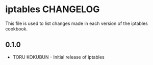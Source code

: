 iptables CHANGELOG
==================

This file is used to list changes made in each version of the iptables cookbook.

0.1.0
-----
- TORU KOKUBUN - Initial release of iptables
